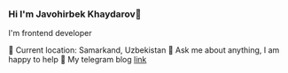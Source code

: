 ### Hi I'm Javohirbek Khaydarov👋

I'm frontend developer 


📍   Current location: Samarkand, Uzbekistan
📝  Ask me about anything, I am happy to help
📨  My telegram blog <a href="https://t.me/javohirbek_frontEnd">link</a>

